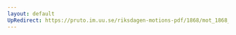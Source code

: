 ```yaml
---
layout: default
UpRedirect: https://pruto.im.uu.se/riksdagen-motions-pdf/1868/mot_1868__ak__104.pdf
---
```

